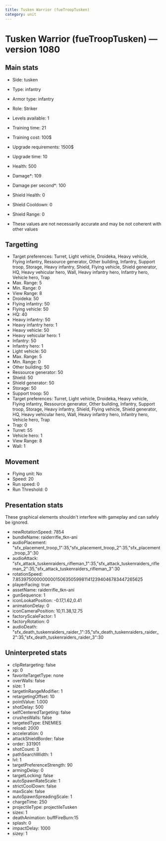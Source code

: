 ```yaml
---
title: Tusken Warrior (fueTroopTusken)
category: unit
---
```


# Tusken Warrior (fueTroopTusken) — version 1080

## Main stats

  * Side: tusken
  * Type: infantry
  * Armor type: infantry
  * Role: Striker
  * Levels available: 1
  * Training time: 21
  * Training cost: 100$
  * Upgrade requirements: 1500$
  * Upgrade time: 10
  * Health: 500
  * Damage*: 109
  * Damage per second*: 100
  * Shield Health: 0
  * Shield Cooldown: 0
  * Shield Range: 0

* These values are not necessarily accurate and may be not coherent with other values

## Targetting

  * Target preferences: Turret, Light vehicle, Droideka, Heavy vehicle, Flying infantry, Ressource generator, Other building, Infantry, Support troop, Storage, Heavy infantry, Shield, Flying vehicle, Shield generator, HQ, Heavy vehicular hero, Wall, Heavy infantry hero, Infantry hero, Vehicle hero, Trap
  * Max. Range: 5
  * Min. Range: 0
  * View Range: 8
  * Droideka: 50
  * Flying infantry: 50
  * Flying vehicle: 50
  * HQ: 40
  * Heavy infantry: 50
  * Heavy infantry hero: 1
  * Heavy vehicle: 50
  * Heavy vehicular hero: 1
  * Infantry: 50
  * Infantry hero: 1
  * Light vehicle: 50
  * Max. Range: 5
  * Min. Range: 0
  * Other building: 50
  * Ressource generator: 50
  * Shield: 50
  * Shield generator: 50
  * Storage: 50
  * Support troop: 50
  * Target preferences: Turret, Light vehicle, Droideka, Heavy vehicle, Flying infantry, Ressource generator, Other building, Infantry, Support troop, Storage, Heavy infantry, Shield, Flying vehicle, Shield generator, HQ, Heavy vehicular hero, Wall, Heavy infantry hero, Infantry hero, Vehicle hero, Trap
  * Trap: 0
  * Turret: 55
  * Vehicle hero: 1
  * View Range: 8
  * Wall: 1

## Movement

  * Flying unit: No
  * Speed: 20
  * Run speed: 0
  * Run Threshold: 0

## Presentation stats

These graphical elements shouldn't interfere with gameplay and can safely be ignored.

  * newRotationSpeed: 7854
  * bundleName: raiderrifle_tkn-ani
  * audioPlacement: "sfx_placement_troop_1":35,"sfx_placement_troop_2":35,"sfx_placement_troop_3":30
  * audioAttack: "sfx_attack_tuskenraiders_rifleman_1":35,"sfx_attack_tuskenraiders_rifleman_2":35,"sfx_attack_tuskenraiders_rifleman_3":30
  * rotationSpeed: 7.8539750000000001506350599811412394046783447265625
  * playerFacing: true
  * assetName: raiderrifle_tkn-ani
  * gunSequence: 1
  * iconLookatPosition: -0.17,1.62,0.41
  * animationDelay: 0
  * iconCameraPosition: 10,11.38,12.75
  * factoryScaleFactor: 1
  * factoryRotation: 0
  * audioDeath: "sfx_death_tuskenraiders_raider_1":35,"sfx_death_tuskenraiders_raider_2":35,"sfx_death_tuskenraiders_raider_3":30

## Uninterpreted stats

  * clipRetargeting: false
  * xp: 0
  * favoriteTargetType: none
  * overWalls: false
  * size: 1
  * targetInRangeModifier: 1
  * retargetingOffset: 10
  * pointValue: 1.000
  * shotDelay: 500
  * selfCenteredTargeting: false
  * crushesWalls: false
  * targetedType: ENEMIES
  * reload: 2000
  * acceleration: 0
  * attackShieldBorder: false
  * order: 331901
  * shotCount: 3
  * pathSearchWidth: 1
  * lvl: 1
  * targetPreferenceStrength: 90
  * armingDelay: 0
  * targetLocking: false
  * autoSpawnRateScale: 1
  * strictCoolDown: false
  * maxScale: false
  * autoSpawnSpreadingScale: 1
  * chargeTime: 250
  * projectileType: projectileTusken
  * sizex: 1
  * deathAnimation: buffFireBurn:15
  * splash: 0
  * impactDelay: 1000
  * sizey: 1

